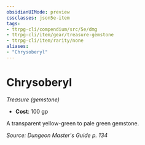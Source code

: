 ```yaml
---
obsidianUIMode: preview
cssclasses: json5e-item
tags:
- ttrpg-cli/compendium/src/5e/dmg
- ttrpg-cli/item/gear/treasure-gemstone
- ttrpg-cli/item/rarity/none
aliases: 
- "Chrysoberyl"
---
```

# Chrysoberyl
*Treasure (gemstone)*  


- **Cost**: 100 gp

A transparent yellow-green to pale green gemstone.

*Source: Dungeon Master's Guide p. 134*
